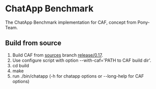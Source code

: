 # ChatApp Benchmark
The ChatApp Benchmark implementation for CAF, concept from Pony-Team.

## Build from source
1. Build CAF from [sources](https://github.com/actor-framework/actor-framework) branch [release/0.17](https://github.com/actor-framework/actor-framework/tree/release/0.17).  
2. Use configure script with option --with-caf='PATH to CAF build dir'.  
3. cd build  
4. make  
9. run ./bin/chatapp (-h for chatapp options or --long-help for CAF options)  

